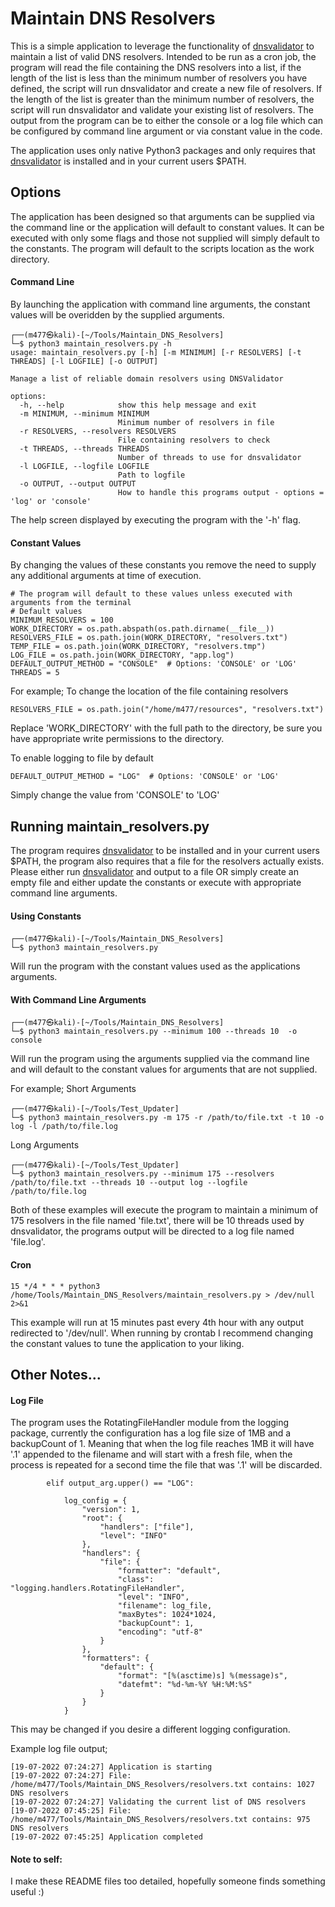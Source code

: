 # Maintain DNS Resolvers
This is a simple application to leverage the functionality of [dnsvalidator](https://github.com/vortexau/dnsvalidator) to maintain a list of valid DNS resolvers. Intended to be 
run as a cron job, the program will read the file containing the DNS resolvers into a list, if the length of the list is less than the minimum
number of resolvers you have defined, the script will run dnsvalidator and create a new file of resolvers. 
If the length of the list is greater than the minimum number of resolvers, the script will run dnsvalidator and validate your existing 
list of resolvers. The output from the program can be to either the console or a log file which can be configured by command line argument or via constant value in the code.  

The application uses only native Python3 packages and only requires that [dnsvalidator](https://github.com/vortexau/dnsvalidator) is installed and in your current users $PATH. 

## Options
The application has been designed so that arguments can be supplied via the command line or the application will default to constant values.
It can be executed with only some flags and those not supplied will simply default to the constants. 
The program will default to the scripts location as the work directory.

#### Command Line
By launching the application with command line arguments, the constant values will be overidden by the supplied arguments.
```
┌──(m477㉿kali)-[~/Tools/Maintain_DNS_Resolvers]
└─$ python3 maintain_resolvers.py -h          
usage: maintain_resolvers.py [-h] [-m MINIMUM] [-r RESOLVERS] [-t THREADS] [-l LOGFILE] [-o OUTPUT]

Manage a list of reliable domain resolvers using DNSValidator

options:
  -h, --help            show this help message and exit
  -m MINIMUM, --minimum MINIMUM
                        Minimum number of resolvers in file
  -r RESOLVERS, --resolvers RESOLVERS
                        File containing resolvers to check
  -t THREADS, --threads THREADS
                        Number of threads to use for dnsvalidator
  -l LOGFILE, --logfile LOGFILE
                        Path to logfile
  -o OUTPUT, --output OUTPUT
                        How to handle this programs output - options = 'log' or 'console'
```
The help screen displayed by executing the program with the '-h' flag.

#### Constant Values
By changing the values of these constants you remove the need to supply any additional arguments at time of execution.
```
# The program will default to these values unless executed with arguments from the terminal
# Default values
MINIMUM_RESOLVERS = 100
WORK_DIRECTORY = os.path.abspath(os.path.dirname(__file__))
RESOLVERS_FILE = os.path.join(WORK_DIRECTORY, "resolvers.txt")
TEMP_FILE = os.path.join(WORK_DIRECTORY, "resolvers.tmp")
LOG_FILE = os.path.join(WORK_DIRECTORY, "app.log")
DEFAULT_OUTPUT_METHOD = "CONSOLE"  # Options: 'CONSOLE' or 'LOG'
THREADS = 5
```

For example; 
To change the location of the file containing resolvers
```
RESOLVERS_FILE = os.path.join("/home/m477/resources", "resolvers.txt")
```
Replace 'WORK_DIRECTORY' with the full path to the directory, be sure you have appropriate write permissions to the directory.  

To enable logging to file by default
```
DEFAULT_OUTPUT_METHOD = "LOG"  # Options: 'CONSOLE' or 'LOG'
```
Simply change the value from 'CONSOLE' to 'LOG'

## Running maintain_resolvers.py
The program requires [dnsvalidator](https://github.com/vortexau/dnsvalidator) to be installed and in your current users $PATH, the program also requires that a file for the 
resolvers actually exists. Please either run [dnsvalidator](https://github.com/vortexau/dnsvalidator) and output to a file OR simply create an empty file and either update the 
constants or execute with appropriate command line arguments.

#### Using Constants
```
┌──(m477㉿kali)-[~/Tools/Maintain_DNS_Resolvers]
└─$ python3 maintain_resolvers.py
```
Will run the program with the constant values used as the applications arguments.

#### With Command Line Arguments
```
┌──(m477㉿kali)-[~/Tools/Maintain_DNS_Resolvers]
└─$ python3 maintain_resolvers.py --minimum 100 --threads 10  -o console
```
Will run the program using the arguments supplied via the command line and will default to the constant values for arguments that are not supplied.

For example;
Short Arguments
```
┌──(m477㉿kali)-[~/Tools/Test_Updater]
└─$ python3 maintain_resolvers.py -m 175 -r /path/to/file.txt -t 10 -o log -l /path/to/file.log 
```

Long Arguments
```
┌──(m477㉿kali)-[~/Tools/Test_Updater]
└─$ python3 maintain_resolvers.py --minimum 175 --resolvers /path/to/file.txt --threads 10 --output log --logfile /path/to/file.log
```
Both of these examples will execute the program to maintain a minimum of 175 resolvers in the file named 'file.txt', there will be 10 threads
used by dnsvalidator, the programs output will be directed to a log file named 'file.log'.

#### Cron
```
15 */4 * * * python3 /home/Tools/Maintain_DNS_Resolvers/maintain_resolvers.py > /dev/null 2>&1
```
This example will run at 15 minutes past every 4th hour with any output redirected to '/dev/null'. When running by crontab I recommend 
changing the constant values to tune the application to your liking.

## Other Notes...

#### Log File
The program uses the RotatingFileHandler module from the logging package, currently the configuration has a log file size of 1MB and a 
backupCount of 1. Meaning that when the log file reaches 1MB it will have '.1' appended to the filename and will start with a fresh file, when the process is repeated for a second time the file that was '.1' will be discarded. 
```
        elif output_arg.upper() == "LOG":

            log_config = {
                "version": 1,
                "root": {
                    "handlers": ["file"],
                    "level": "INFO"
                },
                "handlers": {
                    "file": {
                        "formatter": "default",
                        "class": "logging.handlers.RotatingFileHandler",
                        "level": "INFO",
                        "filename": log_file,
                        "maxBytes": 1024*1024,
                        "backupCount": 1,
                        "encoding": "utf-8"
                    }
                },
                "formatters": {
                    "default": {
                        "format": "[%(asctime)s] %(message)s",
                        "datefmt": "%d-%m-%Y %H:%M:%S"
                    }
                }
            }

```
This may be changed if you desire a different logging configuration.

Example log file output;
```
[19-07-2022 07:24:27] Application is starting
[19-07-2022 07:24:27] File: /home/m477/Tools/Maintain_DNS_Resolvers/resolvers.txt contains: 1027 DNS resolvers
[19-07-2022 07:24:27] Validating the current list of DNS resolvers
[19-07-2022 07:45:25] File: /home/m477/Tools/Maintain_DNS_Resolvers/resolvers.txt contains: 975 DNS resolvers
[19-07-2022 07:45:25] Application completed
```

#### Note to self:
I make these README files too detailed, hopefully someone finds something useful :)
